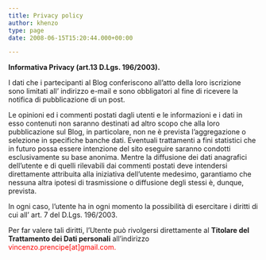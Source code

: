 ```yaml
---
title: Privacy policy
author: khenzo
type: page
date: 2008-06-15T15:20:44.000+00:00

---
```

**Informativa Privacy (art.13 D.Lgs. 196/2003).**

I dati che i partecipanti al Blog conferiscono all’atto della loro iscrizione sono limitati all’ indirizzo e-mail e sono obbligatori al fine di ricevere la notifica di pubblicazione di un post.

Le opinioni ed i commenti postati dagli utenti e le informazioni e i dati in esso contenuti non saranno destinati ad altro scopo che alla loro pubblicazione sul Blog, in particolare, non ne è prevista l’aggregazione o selezione in specifiche banche dati. Eventuali trattamenti a fini statistici che in futuro possa essere intenzione del sito eseguire saranno condotti esclusivamente su base anonima. Mentre la diffusione dei dati anagrafici dell’utente e di quelli rilevabili dai commenti postati deve intendersi direttamente attribuita alla iniziativa dell’utente medesimo, garantiamo che nessuna altra ipotesi di trasmissione o diffusione degli stessi è, dunque, prevista.

In ogni caso, l’utente ha in ogni momento la possibilità di esercitare i diritti di cui all’ art. 7 del D.Lgs. 196/2003.

Per far valere tali diritti, l’Utente può rivolgersi direttamente al **Titolare del Trattamento dei Dati personali** all’indirizzo <span style="color: #ff0000;">vincenzo.prencipe\[at\]gmail.com.</span>